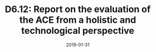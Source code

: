 ---
type: "document"
title:  "D6.12: Report on the evaluation of the ACE from a holistic and technological perspective"
date: 2019-01-31
download_link: "/assets/files/AC-WP6-QMUL-D6.12%20Report%20on%20the%20evaluation%20of%20the%20ACE%20from%20a%20holistic%20and%20technological%20perspective.pdf"
license: CC-BY 4.0
---